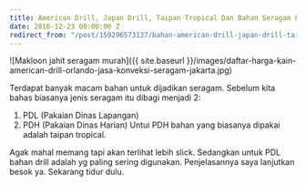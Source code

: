 ```yaml
---
title: American Drill, Japan Drill, Taipan Tropical Dan Bahan Seragam Lainnya
date: 2016-12-23 00:00:00 Z
redirect_from: "/post/159296573137/bahan-american-drill-japan-drill-taipan"
---
```


![Makloon jahit seragam murah]({{ site.baseurl }}/images/daftar-harga-kain-american-drill-orlando-jasa-konveksi-seragam-jakarta.jpg)

Terdapat banyak macam bahan untuk dijadikan seragam. Sebelum kita bahas biasanya jenis seragam itu dibagi menjadi 2:

1. PDL (Pakaian Dinas Lapangan)
2. PDH (Pakaian Dinas Harian) Untui PDH bahan yang biasanya dipakai adalah taipan tropical.

Agak mahal memang tapi akan terlihat lebih slick. Sedangkan untuk PDL bahan drill adalah yg paling sering digunakan. Penjelasannya saya lanjutkan besok ya. Sekarang tidur dulu.
